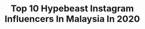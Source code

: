 ---
title: Top 10 Hypebeast Instagram Influencers In Malaysia In 2020
description: >-
  Find top hypebeast Instagram influencers in Malaysia in 2020. Most popular hashtags: #hypebeast #moodygrams #illgrammers #way2ill.
platform: Instagram
profiles:
  - username: "wanikramwb"
    fullname: >-
      Wan Ikram®️
    location: "Malaysia"
    followers: 3745
    engagement: 1125
    commentsToLikes: 0.081344
    id: ck5px6g9mqc6v0i113c9endvx
    verified: false
    hashtags: "#ourmoodydays, #way2ill, #passionpassport, #creativeoptic"
  - username: "ronnaldong"
    fullname: >-
      Ronald Ong
    location: "Malaysia"
    followers: 343200
    engagement: 698
    commentsToLikes: 0.018146
    id: ck0u9aj619cm90i1918w8uers
    verified: true
    hashtags: "#kobebryant, #corona, #theweekoninstagram, #cre8athome"
  - username: "kidinn___"
    fullname: >-
      Kid Inn 🇲🇾
    location: "Malaysia"
    followers: 160078
    engagement: 1311
    commentsToLikes: 0.002270
    id: ck55kfd1pz6jw0i11fhz9ubjp
    verified: false
    hashtags: "#dudukrumah, #ckeveryone, #shopeebrandsfestival, #eucerinmalaysia"
  - username: "nazahery"
    fullname: >-
      Nazarizal
    location: "Malaysia"
    followers: 24131
    engagement: 606
    commentsToLikes: 0.061698
    id: ck134a07mvfd70i197572n6nd
    verified: false
    hashtags: "#ig, #artofvisuals, #gramslayers, #passionpassport"
  - username: "syzwn.baha"
    fullname: >-
      Syazwan Baharuddin
    location: "Malaysia"
    followers: 3558
    engagement: 793
    commentsToLikes: 0.059089
    id: ck14i7cmye06v0i19ci2wcslw
    verified: false
    hashtags: "#galaxynote10, #symmetrykillers, #sponsored, #streetleaks"
  - username: "jd_chang"
    fullname: >-
      JDC
    location: "Malaysia"
    followers: 6638
    engagement: 603
    commentsToLikes: 0.018249
    id: ck6tvra48ntm60j71s1zyg7f2
    verified: false
    hashtags: "#laprima, #uniqlomy, #arcdetriomphe, #famt"
  - username: "nazrinzainuri"
    fullname: >-
      Nazrin Zainuri
    location: "Malaysia"
    followers: 17301
    engagement: 274
    commentsToLikes: 0.016104
    id: ck5pwmsxenkvr0i11se5jqkqp
    verified: false
    hashtags: "#hsstyle, #snobshots, #snkrvn, #nike"
  - username: "kevin.voon"
    fullname: >-
      Kevin Voon • Coffee | Travel
    location: "Malaysia"
    followers: 7459
    engagement: 670
    commentsToLikes: 0.029961
    id: ck55q9k0zcic00i11s0pts82u
    verified: false
    hashtags: "#malaysiancafes, #ournomadphuket, #menstyleguide, #fashionbloggers"
  - username: "nescafekurangmanis"
    fullname: >-
      faeizazman
    location: "Malaysia"
    followers: 7756
    engagement: 860
    commentsToLikes: 0.016500
    id: ck0vzwidmb8g00i19n37qazhs
    verified: false
    hashtags: "#meistershots, #hypebeastkicks, #agameoftones, #ig"
---